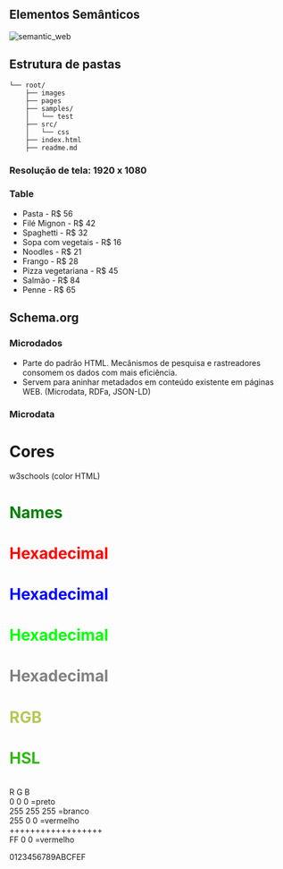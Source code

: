 ## Elementos Semânticos
![semantic_web](https://www.w3schools.com/html/img_sem_elements.gif)

## Estrutura de pastas

    └── root/
        ├── images
        ├── pages
        ├── samples/
        │   └── test
        ├── src/
        │   └── css
        ├── index.html    
        ├── readme.md

### Resolução de tela: 1920 x 1080

### Table

- Pasta - R$ 56
- Filé Mignon - R$ 42
- Spaghetti - R$ 32
- Sopa com vegetais - R$ 16
- Noodles - R$ 21
- Frango - R$ 28
- Pizza vegetariana - R$ 45
- Salmão - R$ 84
- Penne - R$ 65

## Schema.org

### Microdados
- Parte do padrão HTML. Mecânismos de pesquisa e rastreadores consomem os dados com mais eficiẽncia.
- Servem para aninhar metadados em conteúdo existente em páginas WEB. (Microdata, RDFa, JSON-LD)

### Microdata

# Cores
w3schools (color HTML)
<h1 style="color:green">Names</h1>

<h1 style="color:#FF0000">Hexadecimal</h1>
<h1 style="color:#0000FF">Hexadecimal</h1>
<h1 style="color:#0f0">Hexadecimal</h1>
<h1 style="color:#808080">Hexadecimal</h1>
<h1 style="color:rgb(180,200,84)">RGB</h1>
<h1 style="color:hsl(110,80%,40%)">HSL</h1>
<br />
R       G       B <br />
0       0       0   =preto <br />
255     255     255 =branco <br />
255     0       0   =vermelho <br />
++++++++++++++++++<br />
FF      0       0   =vermelho <br />

0123456789ABCFEF